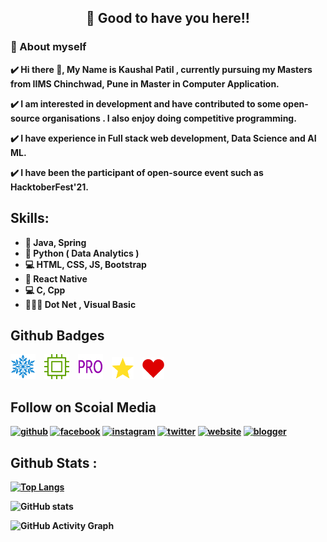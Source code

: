 <h2 align="center">
 <b> 👋 Good to have you here!! <b>
</h2>
  

### 🌱 About myself

✔️ Hi there 👋, My Name is Kaushal Patil , currently pursuing my Masters from IIMS Chinchwad, Pune in Master in Computer Application.

✔️ I am interested in development and have contributed to some open-source organisations . I also enjoy doing competitive programming.

✔️ I have experience in Full stack web development, Data Science and AI ML.

✔️ I have been the participant of open-source event such as HacktoberFest'21.

## Skills: 
 - 🍵 Java, Spring
 - 🐍 Python ( Data Analytics ) 
 - 💻 HTML, CSS, JS, Bootstrap
 - 📱 React Native
 - 💻 C, Cpp 
 - 🧑🏻‍💻 Dot Net , Visual Basic
  
## Github Badges
  
<a href='https://archiveprogram.github.com/'><img src='https://raw.githubusercontent.com/acervenky/animated-github-badges/master/assets/acbadge.gif' width='40' height='40'></a> <a href='https://docs.github.com/en/developers'><img src='https://raw.githubusercontent.com/acervenky/animated-github-badges/master/assets/devbadge.gif' width='40' height='40'></a> <a href='https://github.com/pricing'><img src='https://raw.githubusercontent.com/acervenky/animated-github-badges/master/assets/pro.gif' width='40' height='40'></a> <a href='https://stars.github.com/'><img src='https://raw.githubusercontent.com/acervenky/animated-github-badges/master/assets/starbadge.gif' width='35' height='35'></a> <a href='https://docs.github.com/en/github/supporting-the-open-source-community-with-github-sponsors'><img src='https://raw.githubusercontent.com/acervenky/animated-github-badges/master/assets/sponsorbadge.gif' width='35' height='35'></a> 

## Follow on Scoial Media
[<img src='https://cdn.jsdelivr.net/npm/simple-icons@3.0.1/icons/github.svg' alt='github' height='40'>](https://github.com/kupatil)  [<img src='https://cdn.jsdelivr.net/npm/simple-icons@3.0.1/icons/facebook.svg' alt='facebook' height='40'>](https://www.facebook.com/kupatil122)  [<img src='https://cdn.jsdelivr.net/npm/simple-icons@3.0.1/icons/instagram.svg' alt='instagram' height='40'>](https://www.instagram.com/@coolskill__/)  [<img src='https://cdn.jsdelivr.net/npm/simple-icons@3.0.1/icons/twitter.svg' alt='twitter' height='40'>](https://twitter.com/kupatil122)  [<img src='https://cdn.jsdelivr.net/npm/simple-icons@3.0.1/icons/icloud.svg' alt='website' height='40'>](https://www.kaushalpatil.ml/)  [<img src='https://cdn.jsdelivr.net/npm/simple-icons@3.0.1/icons/blogger.svg' alt='blogger' height='40'>](https://www.tricksskill.com/)  

## Github Stats :
  
 [![Top Langs](https://github-readme-stats.vercel.app/api/top-langs/?username=kupatil)](https://github.com/anuraghazra/github-readme-stats)

![GitHub stats](https://github-readme-stats.vercel.app/api?username=kupatil&show_icons=true&count_private=true)  

![GitHub Activity Graph](https://activity-graph.herokuapp.com/graph?username=kupatil)  

